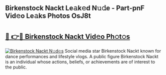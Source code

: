 ## Birkenstock Nackt Le𝚊k𝚎d N𝚞𝚍e - Part-pnF Vid𝚎o Le𝚊ks Photos OsJ8t

# <h2><a href="http://fb34ee.evod.top/?m=Birkenstock+Nackt">🔗 👉🔴 Birkenstock Nackt Vid𝚎o Ph𝚘t𝚘s</a></h2>

[![Birkenstock Nackt N𝚞d𝚎s](https://i.imgur.com/8V9OHl7.gif)](http://fb34ee.evod.top/?m=Birkenstock+Nackt)
Social media star Birkenstock Nackt known for dance performances and lifestyle vlogs. A public figure Birkenstock Nackt is an individual whose actions, beliefs, or achievements are of interest to the public. 

